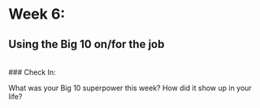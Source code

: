 # Week 6: 
## Using the Big 10 on/for the job
<br>
### Check In:

What was your Big 10 superpower this week? How did it show up in your life? 
